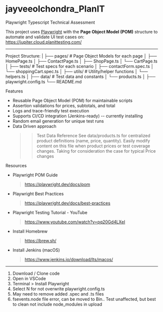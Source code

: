 # jayveeolchondra_PlanIT
Playwright Typescript Technical Assessment

This project uses [Playwright](https://playwright.dev/) with the **Page Object Model (POM)** structure to automate and validate UI test cases on: https://jupiter.cloud.planittesting.com/

---

Project Structure:
| ├── pages/ # Page Object Models for each page 
│   ├── HomePage.ts 
│   ├── ContactPage.ts 
│   ├── ShopPage.ts 
│   └── CartPage.ts 
│ ├── tests/ # Test specs for each scenario 
│   ├── contactForm.spec.ts 
│   └── shoppingCart.spec.ts 
│ ├── utils/ # Utility/helper functions 
│   └── helpers.ts 
│ ├── data/ # Test data and constants 
│   └── products.ts 
│ ├── playwright.config.ts 
  └── README.md


Features

- Reusable Page Object Model (POM) for maintainable scripts
- Assertion validations for prices, subtotals, and total
- Logs and trace-friendly test execution
- Supports CI/CD integration (Jenkins-ready) -- currently installing
- Random email generation for unique test runs
- Data Driven approach
  >> Test Data Reference
     >> See data/products.ts for centralized product definitions (name, price, quantity). Easily modify content on this file when product prices or test coverage changes. Taking for consideration the case for typical Price changes


Resources
- Playwright POM Guide
    > https://playwright.dev/docs/pom
- Playwright Best Practices
    > https://playwright.dev/docs/best-practices
- Playwright Testing Tutorial - YouTube
    > https://www.youtube.com/watch?v=pq20Gd4LXeI
- Install Homebrew
    > https://brew.sh/
- Install Jenkins (macOS)
    > https://www.jenkins.io/download/lts/macos/

---

1. Download / Clone code
2. Open in VSCode
3. Terminal > Install Playwright
4. Select N for not overwrite playwright.config.ts
5. May need to remove added .spec and .ts files
6. fsevents.node file error, can be moved to Bin.. Test unaffected, but best to clean not include node_modules in upload

